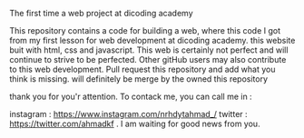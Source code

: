 The first time a web project at dicoding academy

This repository contains a code for building a web, where this code I got from my first lesson for web development at dicoding academy. this website buit with html, css and javascript. This web is certainly not perfect and will continue to strive to be perfected. Other gitHub users may also contribute to this web development. Pull request this repository and add what you think is missing. will definitely be merge by the owned this repository

thank you for you'r attention. To contack me, you can call me in :

instagram : https://www.instagram.com/nrhdytahmad_/
twitter : https://twitter.com/ahmadkf
. I am waiting for good news from you.